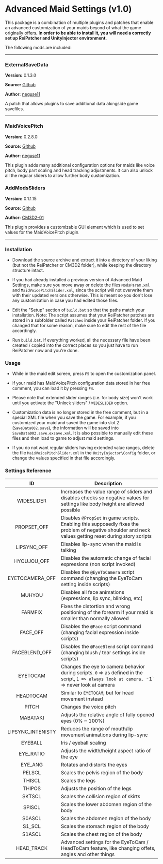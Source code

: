 Advanced Maid Settings (v1.0)
=============

This package is a combination of multiple plugins and patches that enable an advanced customization of your maids beyond of what the game originally offers. **In order to be able to install it, you will need a correctly set up ReiPatcher and UnityInjector environment.**

The following mods are included:

---
### ExternalSaveData ###

**Version:** 0.1.3.0

**Source:** [Github](https://github.com/neguse11/cm3d2_plugins_okiba/tree/master/ExternalSaveData)

**Author:** [neguse11](https://github.com/neguse11)

A patch that allows plugins to save additional data alongside game savefiles.

---
### MaidVoicePitch ###

**Version:** 0.2.8.0

**Source:** [Github](https://github.com/neguse11/cm3d2_plugins_okiba/tree/master/MaidVoicePitch)

**Author:** [neguse11](https://github.com/neguse11)

This plugin adds many additional configuration options for maids like voice pitch, body part scaling and head tracking adjustments. It can also unlock all the regular sliders to allow further body customization.


### AddModsSliders ###

**Version:** 0.1.1.15

**Source:** [Github](https://github.com/CM3D2-01/CM3D2.AddModsSlider.Plugin)

**Author:** [CM3D2-01](https://github.com/CM3D2-01)

This plugin provides a customizable GUI element which is used to set values for the MaidVoicePitch plugin.

---


### Installation

* Download the source archive and extract it into a directory of your liking (but not the ReiPatcher or CM3D2 folder), while keeping the directory structure intact.


* If you had already installed a previous version of Advanced Maid Settings, make sure you move away or delete the files `ModsParam.xml` and `MaidVoicePitchSlider.xml`, since the script will not overwrite them with their updated versions otherwise. This is meant so you don't lose any customization in case you had edited those files.


* Edit the "Setup" section of `build.bat` so that the paths match your installation. Note: The script assumes that your ReiPatcher patches are stored in a subfolder called `Patches` inside your ReiPatcher folder. If you changed that for some reason, make sure to edit the rest of the file accordingly.


* Run `build.bat`. If everything worked, all the necessary file have been created / copied into the correct places so you just have to run ReiPatcher now and you're done.


### Usage


* While in the maid edit screen, press `F5` to open the customization panel.


* If your maid has MaidVoicePitch configuration data stored in her free comment, you can load it by pressing `F4`.


* Please note that extended slider ranges (i.e. for body size) won't work until you activate the "Unlock sliders" / `WIDESLIDER` option.


* Customization data is no longer stored in the free comment, but in a special XML file when you save the game. For example, if you customized your maid and saved the game into slot 2 (`SaveData002.save`), the information will be saved into `SaveData002.save.exsave.xml`. It is also possible to manually edit these files and then load to game to adjust maid settings.


* If you do not want regular sliders having extended value ranges, delete the file `MaidVoicePitchSlider.xml` in the `UnityInjector\Config` folder, or change the values specified in that file accordingly.

### Settings Reference


| ID | Description |
|:--:|-------------|
| WIDESLIDER | Increases the value range of sliders and disables checks so negative values for settings like body height are allowed possible
| PROPSET_OFF | Disables `@PropSet` in game scripts. Enabling this supposedly fixes the problem of negative shoulder and neck values getting reset during story scripts|
| LIPSYNC_OFF | Disables lip-sync when the maid is talking |
| HYOUJOU_OFF | Disables the automatic change of facial expressions (non script invoked) |
| EYETOCAMERA_OFF | Disables the `@EyeToCamera` script command (changing the EyeToCam setting inside scripts) |
| MUHYOU | Disables all face animations (expressions, lip sync, blinking, etc) |
| FARMFIX | Fixes the distortion and wrong positioning of the forearm if your maid is smaller than normally allowed |
| FACE_OFF | Disables the `@Face` script command (changing facial expression inside scripts) |
| FACEBLEND_OFF | Disables the `@FaceBlend` script command (changing blush / tear settings inside scripts) |
| EYETOCAM | Changes the eye to camera behavior during scripts. `0` => as defined in the script, `1 => always look at camera, `-1` => never look at camera |
| HEADTOCAM | Similar to `EYETOCAM`, but for head movement instead |
| PITCH | Changes the voice pitch | 
| MABATAKI | Adjusts the relative angle of fully opened eyes (0% ~ 100%) |
| LIPSYNC_INTENISTY | Reduces the range of mouth/lip movement animations during lip-sync |
| EYEBALL | Iris / eyeball scaling |
| EYE_RATIO | Adjusts the width/height aspect ratio of the eye
| EYE_ANG | Rotates and distorts the eyes |
| PELSCL | Scales the pelvis region of the body |
| THISCL | Scales the legs |
| THIPOS | Adjusts the position of the legs |
| SKTSCL | Scales the collision region of skirts |
| SPISCL | Scales the lower abdomen region of the body |
| S0ASCL | Scales the abdomen region of the body |
| S1_SCL | Scales the stomach region of the body |
| S1ASCL | Scales the chest region of the body |
| HEAD_TRACK | Advanced settings for the EyeToCam / HeadToCam feature, like changing offets, angles and other things |












